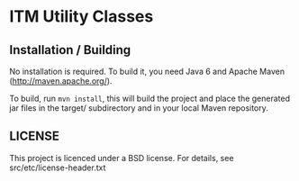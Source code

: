 ITM Utility Classes
====================

Installation / Building
-----------------------
No installation is required. To build it, you need Java 6 and Apache 
Maven (http://maven.apache.org/).

To build, run `mvn install`, this will build the project and place the 
generated jar files in the target/ subdirectory and in your local
Maven repository. 

LICENSE
----------------------------------------
This project is licenced under a BSD license. For details, see
src/etc/license-header.txt

